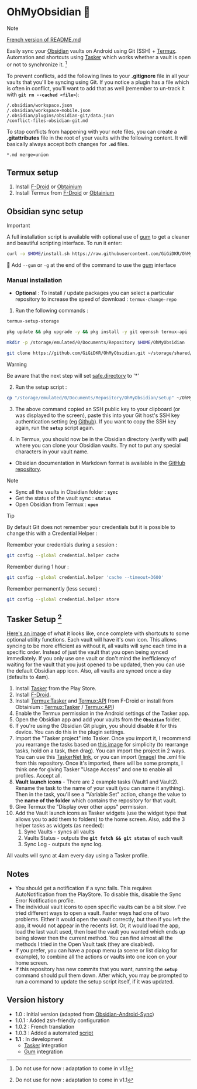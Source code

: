 # OhMyObsidian 📑

> [!NOTE]
> [French version of README.md](README-FR.md)

Easily sync your [Obsidian](https://github.com/obsidianmd/obsidian-releases) vaults on Android using Git (SSH) + [Termux](https://github.com/termux/termux-app).
Automation and shortcuts using [Tasker](https://play.google.com/store/apps/details?id=net.dinglisch.android.tasker) which works whether a vault is open or not to synchronize it. [^1]

To prevent conflicts, add the following lines to your **.gitignore** file in all your vaults that you'll be syncing using Git. If you notice a plugin has a file which is often in conflict, you'll want to add that as well (remember to un-track it with **`git rm --cached <file>`**):
```gitignore
/.obsidian/workspace.json
/.obsidian/workspace-mobile.json
/.obsidian/plugins/obsidian-git/data.json
/conflict-files-obsidian-git.md
```
To stop conflicts from happening with your note files, you can create a **.gitattributes** file in the root of your vaults with the following content. It will basically always accept both changes for **`.md`** files.
```gitattributes
*.md merge=union
```

## Termux setup
1. Install [F-Droid](https://f-droid.org/en/) or [Obtainium](https://github.com/ImranR98/Obtainium)
2. Install Termux from [F-Droid](https://f-droid.org/en/packages/com.termux/) or [Obtainium](https://github.com/termux/termux-app)

## Obsidian sync setup

> [!IMPORTANT]
> A full installation script is available with optional use of [gum](https://github.com/charmbracelet/gum) to get a cleaner and beautiful scripting interface.
> To run it enter:
> ```bash
> curl -o $HOME/install.sh https://raw.githubusercontent.com/GiGiDKR/OhMyObsidian/main/install.sh && chmod +x $HOME/install.sh && $HOME/install.sh
> ```
> 🎀 Add `--gum` or `-g` at the end of the command to use the [gum](https://github.com/charmbracelet/gum) interface

### Manual installation  

- **Optional** : To install / update packages you can select a particular repository to increase the speed of download : `termux-change-repo`

1. Run the following commands :
```bash
termux-setup-storage
```
```bash
pkg update && pkg upgrade -y && pkg install -y git openssh termux-api
```
```bash
mkdir -p /storage/emulated/0/Documents/Repository $HOME/OhMyObsidian
```
```bash
git clone https://github.com/GiGiDKR/OhMyObsidian.git ~/storage/shared/Documents/Repository/OhMyObsidian
```
> [!WARNING]
> Be aware that the next step will set [safe.directory](https://git-scm.com/docs/git-config/2.35.2#Documentation/git-config.txt-safedirectory) to '*'
   
2. Run the setup script :
```bash
cp "/storage/emulated/0/Documents/Repository/OhMyObsidian/setup" ~/OhMyObsidian/ && chmod +x "$HOME/OhMyObsidian/setup" && source "$HOME/OhMyObsidian/setup"
```
3. The above command copied an SSH public key to your clipboard (or was displayed to the screen), paste this into your Git host's SSH key authentication setting (eg [Github](https://github.com/settings/keys)). If you want to copy the SSH key again, run the **`setup`** script again.

4. In Termux, you should now be in the Obsidian directory (verify with **`pwd`**) where you can clone your Obsidian vaults. Try not to put any special characters in your vault name.

- Obsidian documentation in Markdown format is available in the [GitHub repository](https://github.com/obsidianmd/obsidian-help/tree/master/en).

> [!NOTE]
> - Sync all the vaults in Obsidian folder :
> **`sync`**
> - Get the status of the vault sync :
> **`status`** 
> - Open Obsidian from Termux : 
> **`open`**

> [!TIP]
> By default Git does not remember your credentials but it is possible to change this with a Credential Helper :
>
> Remember your credentials during a session :
> ```bash
> git config --global credential.helper cache
> ```
> Remember during 1 hour :
> ```bash
> git config --global credential.helper 'cache --timeout=3600'
> ```
> Remember permanently (less secure) :
> ```bash
> git config --global credential.helper store
> ```

## Tasker Setup [^1]


[Here's an image](https://bit.ly/40hLIyt) of what it looks like, once complete with shortcuts to some optional utility functions. Each vault will have it's own icon. This allows syncing to be more efficient as without it, all vaults will sync each time in a specific order. Instead of just the vault that you open being synced immediately. If you only use one vault or don't mind the inefficiency of waiting for the vault that you just opened to be updated, then you can use the default Obsidian app icon. Also, all vaults are synced once a day (defaults to 4am).

1. Install [Tasker](https://play.google.com/store/apps/details?id=net.dinglisch.android.tasker) from the Play Store.
2. Install [F-Droid](https://f-droid.org/en/).
3. Install [Termux:Tasker](https://f-droid.org/en/packages/com.termux.tasker/) and [Termux:API](https://f-droid.org/en/packages/com.termux.api/) from F-Droid or install from Obtainium : [Termux:Tasker](https://github.com/termux/termux-tasker) / [Termux:API](https://github.com/termux/termux-api))
2. Enable the Termux permission in the Android settings of the Tasker app.
3. Open the Obsidian app and add your vaults from the **`Obsidian`** folder.
4. If you're using the Obsidian Git plugin, you should disable it for this device. You can do this in the plugin settings.
5. Import the "Tasker project" into Tasker. Once you import it, I recommend you rearrange the tasks based on [this image](https://imgur.com/a/6Gj6aRj) for simplicity (to rearrange tasks, hold on a task, then drag). You can import the project in 2 ways. You can use this [TaskerNet link](https://taskernet.com/shares/?user=AS35m8n3cQwLQVpqM%2Fik6LZsANJ%2F8SkOXbatTM3JXxEQY4KYaxES06TbTgTRcO7ziHKZXfzQKT1B&id=Project%3AObsidian+Syncing), or you can import ([image](https://imgur.com/a/Fvyl8HF)) the .xml file from this repository. Once it's imported, there will be some prompts, I think one for giving Tasker "Usage Access" and one to enable all profiles. Accept all.
6. **Vault launch icons** - There are 2 example tasks (Vault1 and Vault2). Rename the task to the name of your vault (you can name it anything). Then in the task, you'll see a "Variable Set" action, change the value to the **name of the folder** which contains the repository for that vault.
7. Give Termux the "Display over other apps" permission.
8. Add the Vault launch icons as Tasker widgets (use the widget type that allows you to add them to folders) to the home screen. Also, add the 3 helper tasks as widgets (as needed): 
   1. Sync Vaults   - syncs all vaults
   2. Vaults Status - outputs the **`git fetch && git status`** of each vault
   3. Sync Log      - outputs the sync log.

All vaults will sync at 4am every day using a Tasker profile.

[^1]: Do not use for now : adaptation to come in v1.1

## Notes
- You should get a notification if a sync fails. This requires AutoNotification from the PlayStore. To disable this, disable the Sync Error Notification profile.
- The individual vault icons to open specific vaults can be a bit slow. I've tried different ways to open a vault. Faster ways had one of two problems. Either it would open the vault correctly, but then if you left the app, it would not appear in the recents list. Or, it would load the app, load the last vault used, then load the vault you wanted which ends up being slower then the current method. You can find almost all the methods I tried in the Open Vault task (they are disabled).
- If you prefer, you can have a popup menu (a scene or list dialog for example), to combine all the actions or vaults into one icon on your home screen.
- If this repository has new commits that you want, running the **`setup`** command should pull them down. After which, you may be prompted to run a command to update the setup script itself, if it was updated.

## Version history
- 1.0 : Initial version (adapted from [Obsidian-Android-Sync](https://github.com/DovieW/obsidian-android-sync))
- 1.0.1 : Added zsh-friendly configuration
- 1.0.2 : French translation 
- 1.0.3 : Added a automated [script](install.sh)
- **1.1** : In development 
   -    [Tasker](https://play.google.com/store/apps/details?id=net.dinglisch.android.tasker) integration
   -    [Gum](https://github.com/charmbracelet/gum) integration

